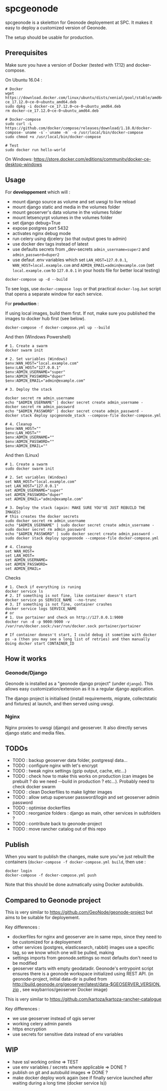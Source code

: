 # spcgeonode

spcgeonode is a skeletton for Geonode deployement at SPC. It makes it easy to deploy a customized version of Geonode.

The setup should be usable for production.

## Prerequisites

Make sure you have a version of Docker (tested with 17.12) and docker-compose.

On Ubuntu 16.04 :
```
# Docker
wget https://download.docker.com/linux/ubuntu/dists/xenial/pool/stable/amd64/docker-ce_17.12.0~ce-0~ubuntu_amd64.deb
sudo dpkg -i docker-ce_17.12.0~ce-0~ubuntu_amd64.deb
rm docker-ce_17.12.0~ce-0~ubuntu_amd64.deb

# Docker-compose
sudo curl -L https://github.com/docker/compose/releases/download/1.18.0/docker-compose-`uname -s`-`uname -m` -o /usr/local/bin/docker-compose
sudo chmod +x /usr/local/bin/docker-compose

# Test
sudo docker run hello-world
```

On Windows: https://store.docker.com/editions/community/docker-ce-desktop-windows


## Usage

For **developpement** which will :
- mount django source as volume and set uwsgi to live reload
- mount django static and media in the volumes folder
- mount geoserver's data volume in the volumes folder
- mount letsencyrpt volumes in the volumes folder
- set django debug=True
- expose postgres port 5432
- activates nginx debug mode
- run celery using djcelery (so that output goes to admin) 
- use docker dev tags instead of latest
- use defaults secrets from _dev-secrets `admin_username=super2` and `admin_password=duper2`
- use defaut .env variables which set `LAN_HOST=127.0.0.1`, `WAN_HOST=local.example.com` and `ADMIN_EMAIL=admin@example.com` (set `local.example.com` to `127.0.0.1` in your hosts file for better local testing)

```
docker-compose up -d --build
```

To see logs, use `docker-compose logs` or that practical `docker-log.bat` script that opens a separate window for each service.

For **production** :


If using local images, build them first. If not, make sure you published the images to docker hub first (see below).
```
docker-compose -f docker-compose.yml up --build
```

And then (Windows Powershell)
```
# 1. Create a swarm
docker swarm init

# 2. Set variables (Windows)
$env:WAN_HOST="local.example.com"
$env:LAN_HOST="127.0.0.1"
$env:ADMIN_USERNAME="super"
$env:ADMIN_PASSWORD="duper"
$env:ADMIN_EMAIL="admin@example.com"

# 3. Deploy the stack

docker secret rm admin_username
echo "$ADMIN_USERNAME" | docker secret create admin_username -
docker secret rm admin_password
echo "$ADMIN_PASSWORD" | docker secret create admin_password -
docker stack deploy spcgeonode_stack --compose-file docker-compose.yml

# 4. Cleanup
$env:WAN_HOST=""
$env:LAN_HOST=""
$env:ADMIN_USERNAME=""
$env:ADMIN_PASSWORD=""
$env:ADMIN_EMAIL=""
```

And then (Linux)
```
# 1. Create a swarm
sudo docker swarm init

# 2. Set variables (Windows)
set WAN_HOST="local.example.com"
set LAN_HOST="127.0.0.1"
set ADMIN_USERNAME="super"
set ADMIN_PASSWORD="duper"
set ADMIN_EMAIL="admin@example.com"

# 3. Deploy the stack (again: MAKE SURE YOU'VE JUST REBUILD THE IMAGES)
# this creates the docker secrets
sudo docker secret rm admin_username
echo "$ADMIN_USERNAME" | sudo docker secret create admin_username -
sudo docker secret rm admin_password
echo "$ADMIN_PASSWORD" | sudo docker secret create admin_password -
sudo docker stack deploy spcgeonode --compose-file docker-compose.yml

# 4. Cleanup
set WAN_HOST=
set LAN_HOST=
set ADMIN_USERNAME=
set ADMIN_PASSWORD=
set ADMIN_EMAIL=
```

Checks
```
# 1. Check if everything is runing
docker service ls
# 2. If something is not fine, like container doesn't start
docker service ps SERVICE_NAME --no-trunc
# 3. If something is not fine, container crashes
docker service logs SERVICE_NAME
# or
# 1. Use portainer and check on http://127.0.0.1:9000
docker run -d -p 9000:9000 -v /var/run/docker.sock:/var/run/docker.sock portainer/portainer

# If container donesn't start, I could debug it sometime with docker ps -a (then you may see a long list of retries) and then manually doing docker start CONTAINER_ID
```

## How it works

### Geonode/Django

Geonode is installed as a "geonode django project" (under `django`). This allows easy customization/extension as it is a regular django application.

The django project is initialised (install requirements, migrate, collectstatic and fixtures) at launch, and then served using uwsgi.

### Nginx

Nginx proxies to uwsgi (django) and geoserver. It also directly serves django static and media files. 

## TODOs

- TODO : backup geoserver data folder, postgresql data...
- TODO : configure nginx with let's encrypt
- TODO : tweak nginx settings (gzip output, cache, etc...)
- TODO : check how to make this works on production (can images be prebuilt ? do we need --build in production ? etc...). Probably need to check docker swarm
- TODO : clean Dockerfiles to make lighter images
- TODO : allow setup superuser password/login and set geoserver admin password
- TODO : optimise dockerfiles
- TODO : reorganize folders : django as main, other services in subfolders ?
- TODO : contribute back to geonode-project
- TODO : move rancher catalog out of this repo

## Publish

When you want to publish the changes, make sure you've just rebuilt the containers (`docker-compose -f docker-compose.yml build`, then use :

```
docker login
docker-compose -f docker-compose.yml push
```

Note that this should be done autmatically using Docker autobuilds.

## Compared to Geonode project

This is very similar to https://github.com/GeoNode/geonode-project but aims to be suitable for deployement.

Key differences :


- dockerfiles for nginx and geoserver are in same repo, since they need to be customized for a deployement
- other services (postgres, elasticsearch, rabbit) images use a specific tag, so we know which one will be pulled, making 
- settings imports from geonode.settings so most defaults don't need to be modified
- geoserver starts with empty geodatadir. Geonode's entrypoint script ensures there is a geonode workspace initialized using REST API. (in geonode-project, initial data-dir is pulled from http://build.geonode.org/geoserver/latest/data-$GEOSERVER_VERSION.zip , see waybarrios/geoserver Docker image) 

This is very similar to https://github.com/kartoza/kartoza-rancher-catalogue

Key differences :

- we use geoserver instead of qgis server
- working celery admin panels
- https encryption
- use secrets for sensitive data instead of env variables

## WIP

- have ssl working online => TEST
- use env variables / secrets where applicable => DONE ?
- publish on git and autobuild images => DONE ?
- make docker deploy work again (see if finally service launched after waiting during a long time (docker service ls))
